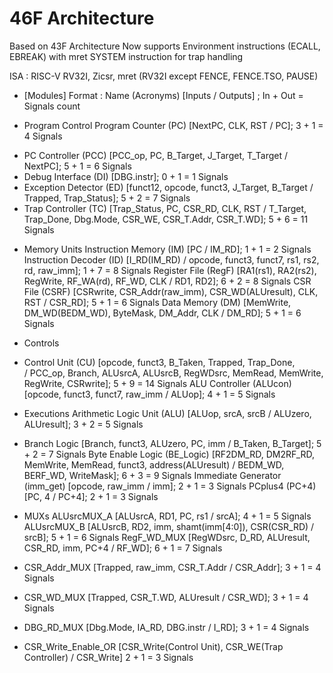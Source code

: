 # 46F Architecture
Based on 43F Architecture
Now supports Environment instructions (ECALL, EBREAK) with mret SYSTEM instruction for trap handling

ISA : RISC-V RV32I, Zicsr, mret
(RV32I except FENCE, FENCE.TSO, PAUSE)

- [Modules]
Format : Name 			(Acronyms)	[Inputs / Outputs] ; 												In + Out = Signals count

- Program Control
Program Counter 		(PC)		[NextPC, CLK, RST / PC];											3 + 1 = 4 Signals
+ PC Controller			(PCC)	 	[PCC_op, PC, B_Target, J_Target, T_Target 
									/ NextPC];															5 + 1 = 6 Signals
+ Debug Interface		(DI)		[DBG.instr];														0 + 1 = 1 Signals
+ Exception Detector	(ED)		[funct12, opcode, funct3, J_Target, B_Target 
									/ Trapped, Trap_Status];											5 + 2 = 7 Signals
+ Trap Controller		(TC)		[Trap_Status, PC, CSR_RD, CLK, RST
									/ T_Target, Trap_Done, Dbg.Mode, CSR_WE, CSR_T.Addr, CSR_T.WD];		5 + 6 = 11 Signals

- Memory Units
Instruction Memory		(IM)		[PC / IM_RD];														1 + 1 = 2 Signals
Instruction Decoder		(ID)		[I_RD(IM_RD) / opcode, funct3, funct7, rs1, rs2, rd, raw_imm];		1 + 7 = 8 Signals
Register File			(RegF)		[RA1(rs1), RA2(rs2), RegWrite, RF_WA(rd), RF_WD, CLK / RD1, RD2];	6 + 2 = 8 Signals
CSR File				(CSRF)		[CSRwrite, CSR_Addr(raw_imm), CSR_WD(ALUresult), CLK, RST 
									/ CSR_RD];															5 + 1 = 6 Signals
Data Memory				(DM)		[MemWrite, DM_WD(BEDM_WD), ByteMask, DM_Addr, CLK / DM_RD];			5 + 1 = 6 Signals

- Controls
+ Control Unit			(CU)		[opcode, funct3, B_Taken, Trapped, Trap_Done,  
									/ PCC_op, Branch, ALUsrcA, ALUsrcB,
									RegWDsrc, MemRead, MemWrite, RegWrite, CSRwrite];					5 + 9 = 14 Signals
ALU Controller			(ALUcon)	[opcode, funct3, funct7, raw_imm / ALUop];							4 + 1 = 5 Signals

- Executions
Arithmetic Logic Unit	(ALU)		[ALUop, srcA, srcB / ALUzero, ALUresult];							3 + 2 = 5 Signals
+ Branch Logic						[Branch, funct3, ALUzero, PC, imm / B_Taken, B_Target];				5 + 2 = 7 Signals
Byte Enable Logic		(BE_Logic)	[RF2DM_RD, DM2RF_RD, MemWrite, MemRead, funct3, address(ALUresult)
									/ BEDM_WD, BERF_WD, WriteMask];										6 + 3 = 9 Signals
Immediate Generator		(imm_get)	[opcode, raw_imm / imm];											2 + 1 = 3 Signals
PCplus4					(PC+4)		[PC, 4 / PC+4];														2 + 1 = 3 Signals

- MUXs
ALUsrcMUX_A					[ALUsrcA, RD1, PC, rs1 / srcA];											4 + 1 = 5 Signals
ALUsrcMUX_B					[ALUsrcB, RD2, imm, shamt(imm[4:0]), CSR(CSR_RD) / srcB];				5 + 1 = 6 Signals
RegF_WD_MUX					[RegWDsrc, D_RD, ALUresult, CSR_RD, imm, PC+4 / RF_WD];					6 + 1 = 7 Signals

+ CSR_Addr_MUX				[Trapped, raw_imm, CSR_T.Addr / CSR_Addr];								3 + 1 = 4 Signals
+ CSR_WD_MUX				[Trapped, CSR_T.WD, ALUresult / CSR_WD];								3 + 1 = 4 Signals
+ DBG_RD_MUX				[Dbg.Mode, IA_RD, DBG.instr / I_RD];									3 + 1 = 4 Signals

+ CSR_Write_Enable_OR		[CSR_Write(Control Unit), CSR_WE(Trap Controller) / CSR_Write]			2 + 1 = 3 Signals